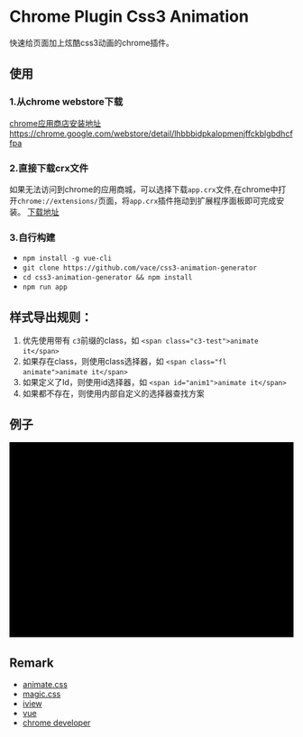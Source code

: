 # Chrome Plugin Css3 Animation

快速给页面加上炫酷css3动画的chrome插件。

## 使用
### 1.从chrome webstore下载
[chrome应用商店安装地址https://chrome.google.com/webstore/detail/lhbbbidpkalopmenjffckblgbdhcffpa](https://chrome.google.com/webstore/detail/lhbbbidpkalopmenjffckblgbdhcffpa)

### 2.直接下载crx文件
如果无法访问到chrome的应用商城，可以选择下载`app.crx`文件,在chrome中打开`chrome://extensions/`页面，将`app.crx`插件拖动到扩展程序面板即可完成安装。
[下载地址](https://github.com/vace/css3-animation-generator/releases/tag/v0.0.1)

### 3.自行构建
- `npm install -g vue-cli`
- `git clone https://github.com/vace/css3-animation-generator`
- `cd css3-animation-generator && npm install`
- `npm run app`


## 样式导出规则：
1. 优先使用带有 `c3`前缀的class，如 `<span class="c3-test">animate it</span>`
2. 如果存在class，则使用class选择器，如 `<span class="fl animate">animate it</span>`
3. 如果定义了Id，则使用id选择器，如 `<span id="anim1">animate it</span>`
4. 如果都不存在，则使用内部自定义的选择器查找方案


## 例子

![使用演示](static/usedemo.gif)

## Remark

- [animate.css](https://github.com]daneden/animate.css)
- [magic.css](https://github.com/miniMAC/magic)
- [iview](https://github.com/iview/iview)
- [vue](https://github.com/vuejs/vue)
- [chrome developer](https://developer.chrome.com/extensions)
